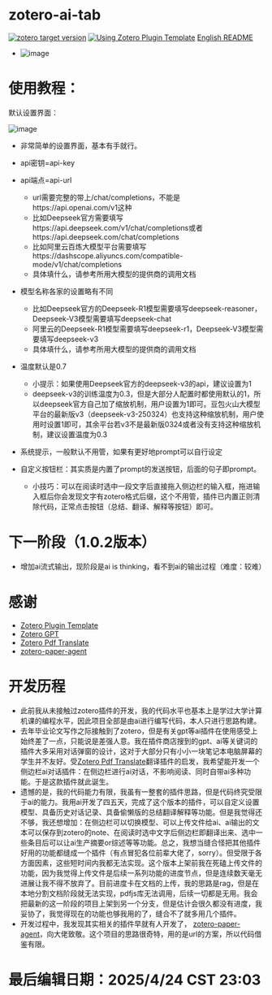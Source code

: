 # zotero-ai-tab
[![zotero target version](https://img.shields.io/badge/Zotero-7-green?style=flat-square&logo=zotero&logoColor=CC2936)](https://www.zotero.org)
[![Using Zotero Plugin Template](https://img.shields.io/badge/Using-Zotero%20Plugin%20Template-blue?style=flat-square&logo=github)](https://github.com/windingwind/zotero-plugin-template)          [English README](https://github.com/whiteofalien/zotero-ai-tab/blob/main/EN-README.md)
 - ![image](https://github.com/user-attachments/assets/7d2608ec-1e56-48c8-b129-8449d09e7454)


# 使用教程：
默认设置界面：

![image](https://github.com/user-attachments/assets/a0caf0f4-25cc-463d-940c-4ce41a55ad2e)


 - 非常简单的设置界面，基本有手就行。

 - api密钥=api-key

 - api端点=api-url
   - url需要完整的带上/chat/completions，不能是https://api.openai.com/v1这种
   - 比如Deepseek官方需要填写https://api.deepseek.com/v1/chat/completions或者https://api.deepseek.com/chat/completions
   - 比如阿里云百炼大模型平台需要填写https://dashscope.aliyuncs.com/compatible-mode/v1/chat/completions
   - 具体填什么，请参考所用大模型的提供商的调用文档

 - 模型名称各家的设置略有不同
   - 比如Deepseek官方的Deepseek-R1模型需要填写deepseek-reasoner，Deepseek-V3模型需要填写deepseek-chat
   - 阿里云的Deepseek-R1模型需要填写deepseek-r1，Deepseek-V3模型需要填写deepseek-v3
   - 具体填什么，请参考所用大模型的提供商的调用文档

 - 温度默认是0.7
   - 小提示：如果使用Deepseek官方的deepseek-v3的api，建议设置为1
   - deepseek-v3的训练温度为0.3，但是大部分人配置时都使用默认的1，所以deepseek官方自己加了缩放机制，用户设置为1即可。豆包火山大模型平台的最新版v3（deepseek-v3-250324）也支持这种缩放机制，用户使用时设置1即可，其余平台若v3不是最新版0324或者没有支持这种缩放机制，建议设置温度为0.3

 - 系统提示，一般默认不用管，如果有更好地prompt可以自行设定

 - 自定义按钮栏：其实质是内置了prompt的发送按钮，后面的句子即prompt。
   - 小技巧：可以在阅读时选中一段文字后直接拖入侧边栏的输入框，拖进输入框后你会发现文字有zotero格式后缀，这个不用管，插件已内置正则清除代码，正常点击按钮（总结、翻译、解释等按钮）即可。

# 下一阶段（1.0.2版本）
 - 增加ai流式输出，现阶段是ai is thinking，看不到ai的输出过程（难度：较难）

# 感谢
- [Zotero Plugin Template](https://github.com/windingwind/zotero-plugin-template)
- [Zotero GPT](https://github.com/MuiseDestiny/zotero-gpt)
- [Zotero Pdf Translate](https://github.com/windingwind/zotero-pdf-translate)
- [zotero-paper-agent](https://github.com/windfollowingheart/zotero-paper-agent)

# 开发历程
 - 此前我从未接触过zotero插件的开发，我的代码水平也基本上是学过大学计算机课的编程水平，因此项目全部是由ai进行编写代码，本人只进行思路构建。
 - 去年毕业论文写作之际接触到了zotero，但是有关gpt等ai插件在使用感受上始终差了一点，只能说是差强人意。我在插件商店搜到的gpt、ai等关键词的插件大多采用对话弹窗的设计，这对于大部分只有小小一块笔记本电脑屏幕的学生并不友好。受[Zotero Pdf Translate](https://github.com/windingwind/zotero-pdf-translate)翻译插件的启发，我希望能开发一个侧边栏ai对话插件：在侧边栏进行ai对话，不影响阅读、同时自带ai多种功能。于是这款插件就此诞生。
 - 遗憾的是，我的代码能力有限，我虽有一整套的插件思路，但是代码终究受限于ai的能力。我用ai开发了四五天，完成了这个版本的插件，可以自定义设置模型、具备历史对话记录、具备偷懒版的总结翻译解释等功能。但是我觉得还不够，我还想增加：在侧边栏可以切换模型、可以上传文件给ai、ai输出的文本可以保存到zotero的note、在阅读时选中文字后侧边栏即翻译出来、选中一些条目后可以让ai生产摘要or综述等等功能。总之，我想当缝合怪把其他插件好用的功能都缝成一个插件（有点冒犯各位前辈大佬了，sorry）。但受限于各方面因素，这些短时间内我都无法实现。这个版本上架前我在死磕上传文件的功能，因为我觉得上传文件是后续一系列功能的进度节点，但是连续数天毫无进展让我不得不放弃了。目前进度卡在文档的上传，我的思路是rag，但是在本地分割文档阶段就无法实现，pdfjs库无法调用，后续一切都是无用。我会把最新的这一阶段的项目上架到另一个分支，但是估计会很久都没有进度，我妥协了，我觉得现在的功能也够我用的了，缝合不了就多用几个插件。
 - 开发过程中，我发现其实相关的插件早就有人开发了， [zotero-paper-agent](https://github.com/windfollowingheart/zotero-paper-agent)，向大佬致敬。这个项目的思路很奇特，用的是url的方案，所以代码借鉴有限。

# 最后编辑日期：2025/4/24 CST 23:03
